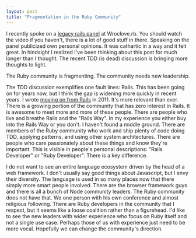 ```yaml
---
layout: post
title: "Fragmentation in the Ruby Community"
---
```


I recently spoke on a [legacy rails
panel](https://www.youtube.com/watch?v=csiK5GCcjt8) at Wroclove.rb.
You should watch the video if you haven't, there is a lot of good
stuff in there. Speaking on the panel publicized  own
personal opinions. It was cathartic in a way and it felt great. In
hindsight I realized I've been thinking about this post for much
longer than I thought. The recent TDD (is dead) discussion is bringing
more thoughts to light.

The Ruby community is fragmenting. The community needs new leadership.

The TDD discussion exemplifies one fault lines: Rails. This has been
going on for years now, but I think the gap is widening more quickly
in recent years. I wrote [moving on from
Rails](http://hawkins.io/2011/11/moving_on_from_rails/) in 2011. It's
more relevant than ever. There is a growing portion of the community
that has zero interest in Rails. It is awesome to meet more and more
of these people. There are people who live and breathe Rails and the
"Rails Way". In my experience you either buy into the Rails Way or you
don't. I haven't found a middle ground. There are members of the Ruby
community who work and ship plenty of code doing TDD, applying
patterns, and using other system architectures. There are people who
care passionately about these things and know they're important. This
is visible in people's personal descriptions: "Rails Developer" or
"Ruby Developer". There is a key difference.

I do not want to see an entire language ecosystem driven by the head
of a web framework. I don't usually say good things about Javascript,
but I envy their diversity. The language is used in so many places now
that there simply more smart people involved. There are the browser
framework guys and there is all a bunch of Node community leaders.
The Ruby community does not have that. We one person with his own
conference and almost religious following. There are Ruby developers
in the community that I respect, but it seems like a loose coalition
rather than a figurehead. I'd like to see the new leaders with wider
experience who focus on Ruby itself and not a single use case. Perhaps
those of us with experience just need to be more vocal. Hopefully we
can change the community's direction.
